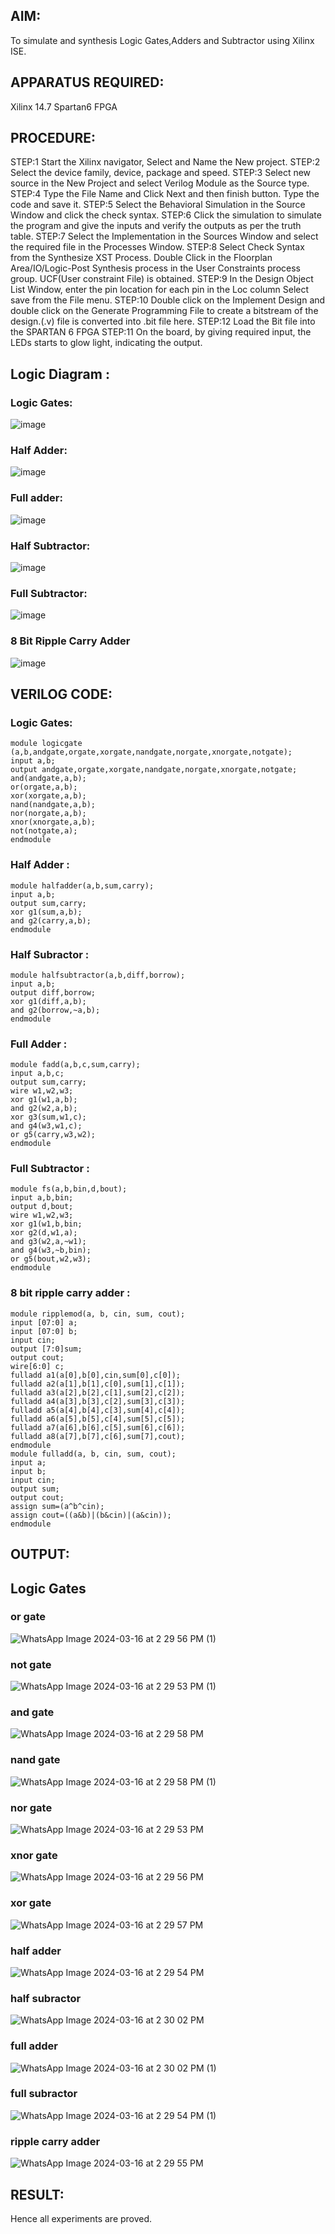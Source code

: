 ## AIM:
To simulate and synthesis Logic Gates,Adders and Subtractor using Xilinx ISE.

## APPARATUS REQUIRED: 
Xilinx 14.7 Spartan6 FPGA

## PROCEDURE: 
STEP:1 Start the Xilinx navigator, Select and Name the New project. STEP:2 Select the device family, device, package and speed. STEP:3 Select new source in the New Project and select Verilog Module as the Source type. STEP:4 Type the File Name and Click Next and then finish button. Type the code and save it. STEP:5 Select the Behavioral Simulation in the Source Window and click the check syntax. STEP:6 Click the simulation to simulate the program and give the inputs and verify the outputs as per the truth table. STEP:7 Select the Implementation in the Sources Window and select the required file in the Processes Window. STEP:8 Select Check Syntax from the Synthesize XST Process. Double Click in the Floorplan Area/IO/Logic-Post Synthesis process in the User Constraints process group. UCF(User constraint File) is obtained. STEP:9 In the Design Object List Window, enter the pin location for each pin in the Loc column Select save from the File menu. STEP:10 Double click on the Implement Design and double click on the Generate Programming File to create a bitstream of the design.(.v) file is converted into .bit file here. STEP:12 Load the Bit file into the SPARTAN 6 FPGA STEP:11 On the board, by giving required input, the LEDs starts to glow light, indicating the output.

## Logic Diagram :

### Logic Gates:
![image](https://github.com/navaneethans/VLSI-LAB-EXPERIMENTS/assets/6987778/ee17970c-3ac9-4603-881b-88e2825f41a4)


### Half Adder:

![image](https://github.com/navaneethans/VLSI-LAB-EXPERIMENTS/assets/6987778/0e1ecb96-0c25-4556-832b-aeeedfdfe7b9)


### Full adder:

![image](https://github.com/navaneethans/VLSI-LAB-EXPERIMENTS/assets/6987778/9bb3964c-438f-469d-a3de-c1cca6f323fb)


### Half Subtractor:

![image](https://github.com/navaneethans/VLSI-LAB-EXPERIMENTS/assets/6987778/731470b7-eb4e-49f8-8bb7-2994052a7184)



### Full Subtractor:

![image](https://github.com/navaneethans/VLSI-LAB-EXPERIMENTS/assets/6987778/d66f874b-c1f2-44b3-a035-7149b56430c1)



### 8 Bit Ripple Carry Adder

![image](https://github.com/navaneethans/VLSI-LAB-EXPERIMENTS/assets/6987778/7385a408-40a5-4203-8050-b72818622d79)



## VERILOG CODE:

### Logic Gates:
```
module logicgate (a,b,andgate,orgate,xorgate,nandgate,norgate,xnorgate,notgate);
input a,b;  
output andgate,orgate,xorgate,nandgate,norgate,xnorgate,notgate;
and(andgate,a,b);
or(orgate,a,b);
xor(xorgate,a,b);
nand(nandgate,a,b); 
nor(norgate,a,b);
xnor(xnorgate,a,b);
not(notgate,a);
endmodule
```
### Half Adder :
```
module halfadder(a,b,sum,carry);
input a,b;
output sum,carry;
xor g1(sum,a,b);
and g2(carry,a,b);
endmodule
```
### Half Subractor :
```
module halfsubtractor(a,b,diff,borrow);
input a,b;
output diff,borrow;
xor g1(diff,a,b);
and g2(borrow,~a,b);
endmodule
```
### Full Adder :
```
module fadd(a,b,c,sum,carry);
input a,b,c;
output sum,carry;
wire w1,w2,w3;
xor g1(w1,a,b);
and g2(w2,a,b);
xor g3(sum,w1,c);
and g4(w3,w1,c);
or g5(carry,w3,w2);
endmodule
```
### Full Subtractor :
```
module fs(a,b,bin,d,bout);
input a,b,bin; 
output d,bout;
wire w1,w2,w3;
xor g1(w1,b,bin; 
xor g2(d,w1,a);
and g3(w2,a,~w1);
and g4(w3,~b,bin);
or g5(bout,w2,w3);
endmodule
```
### 8 bit ripple carry adder :
```
module ripplemod(a, b, cin, sum, cout);
input [07:0] a;
input [07:0] b;
input cin;
output [7:0]sum;
output cout;
wire[6:0] c;
fulladd a1(a[0],b[0],cin,sum[0],c[0]);
fulladd a2(a[1],b[1],c[0],sum[1],c[1]);
fulladd a3(a[2],b[2],c[1],sum[2],c[2]);
fulladd a4(a[3],b[3],c[2],sum[3],c[3]);
fulladd a5(a[4],b[4],c[3],sum[4],c[4]);
fulladd a6(a[5],b[5],c[4],sum[5],c[5]);
fulladd a7(a[6],b[6],c[5],sum[6],c[6]);
fulladd a8(a[7],b[7],c[6],sum[7],cout);
endmodule
module fulladd(a, b, cin, sum, cout);
input a;
input b;
input cin;
output sum;
output cout;
assign sum=(a^b^cin);
assign cout=((a&b)|(b&cin)|(a&cin));
endmodule
```
## OUTPUT:
## Logic Gates
### or gate
![WhatsApp Image 2024-03-16 at 2 29 56 PM (1)](https://github.com/DSVishal0407/VLSI-LAB-EXP-1/assets/163637297/36d284bf-34f7-4e8a-9ca0-49701c870da7)


### not gate 
![WhatsApp Image 2024-03-16 at 2 29 53 PM (1)](https://github.com/DSVishal0407/VLSI-LAB-EXP-1/assets/163637297/07c4b9a3-37c8-443a-9c5d-3b103aa06390)

### and gate
![WhatsApp Image 2024-03-16 at 2 29 58 PM](https://github.com/DSVishal0407/VLSI-LAB-EXP-1/assets/163637297/7529c1f2-a003-4e9e-8292-1a3db5492f6d)


### nand gate
![WhatsApp Image 2024-03-16 at 2 29 58 PM (1)](https://github.com/DSVishal0407/VLSI-LAB-EXP-1/assets/163637297/3bf8dda8-7051-432e-a7fc-828709793850)


### nor gate
![WhatsApp Image 2024-03-16 at 2 29 53 PM](https://github.com/DSVishal0407/VLSI-LAB-EXP-1/assets/163637297/dc81d612-9380-42d7-85bf-ca342b989d76)

### xnor gate

![WhatsApp Image 2024-03-16 at 2 29 56 PM](https://github.com/DSVishal0407/VLSI-LAB-EXP-1/assets/163637297/e417f3cb-a604-4ed0-8121-72b450634d87)

### xor gate
![WhatsApp Image 2024-03-16 at 2 29 57 PM](https://github.com/DSVishal0407/VLSI-LAB-EXP-1/assets/163637297/e41040ef-a314-4519-8810-ee1d1d16ec33)



### half adder
![WhatsApp Image 2024-03-16 at 2 29 54 PM](https://github.com/DSVishal0407/VLSI-LAB-EXP-1/assets/163637297/e5d6a25e-29d3-4a01-bfc8-cd357f8f602a)


### half subractor
![WhatsApp Image 2024-03-16 at 2 30 02 PM](https://github.com/DSVishal0407/VLSI-LAB-EXP-1/assets/163637297/4076f4a5-bb76-4b15-adfa-08297419da6f)


### full adder
![WhatsApp Image 2024-03-16 at 2 30 02 PM (1)](https://github.com/DSVishal0407/VLSI-LAB-EXP-1/assets/163637297/28c49453-cfc3-4d91-b3b1-5b31ef431325)


### full subractor
![WhatsApp Image 2024-03-16 at 2 29 54 PM (1)](https://github.com/DSVishal0407/VLSI-LAB-EXP-1/assets/163637297/4fe3f468-d4ba-4c14-8b6c-6d1afa01294c)


### ripple carry adder
![WhatsApp Image 2024-03-16 at 2 29 55 PM](https://github.com/DSVishal0407/VLSI-LAB-EXP-1/assets/163637297/0b646151-9904-41d3-8396-40ac70a2d750)





## RESULT:
Hence all experiments are proved.

